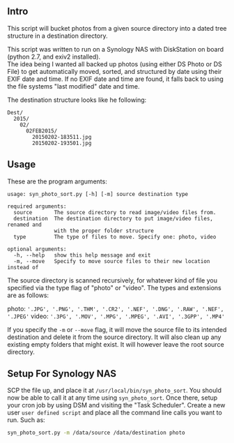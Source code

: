 ## Intro
This script will bucket photos from a given source directory into a dated tree structure in a destination directory.

This script was written to run on a Synology NAS with DiskStation on board (python 2.7, and exiv2 installed).  
The idea being I wanted all backed up photos (using either DS Photo or DS File) to get automatically moved, sorted, 
and structured by date using their EXIF date and time.  If no EXIF date and time are found, it falls back to using 
the file systems "last modified" date and time.

The destination structure looks like he following:
```
Dest/
  2015/
    02/
      02FEB2015/
        20150202-183511.jpg
        20150202-193501.jpg
```


## Usage
These are the program arguments:
```
usage: syn_photo_sort.py [-h] [-m] source destination type

required arguments:
  source       The source directory to read image/video files from.
  destination  The destination directory to put image/video files, renamed and
               with the proper folder structure
  type         The type of files to move. Specify one: photo, video

optional arguments:
  -h, --help   show this help message and exit
  -m, --move   Specify to move source files to their new location instead of
```

The source directory is scanned recursively, for whatever kind of file you specified via the type flag of "photo" or 
"video".  The types and extensions are as follows:

photo: `'.JPG', '.PNG', '.THM', '.CR2', '.NEF', '.DNG', '.RAW', '.NEF', '.JPEG'`
video: `'.3PG', '.MOV', '.MPG', '.MPEG', '.AVI', '.3GPP', '.MP4'`

If you specify the `-m` or `--move` flag, it will move the source file to its intended destination and delete it from 
the source directory.  It will also clean up any existing empty folders that might exist.  It will however leave the 
root source directory.


## Setup For Synology NAS
SCP the file up, and place it at `/usr/local/bin/syn_photo_sort`.  You should now be able to call it at any time using 
`syn_photo_sort`.  Once there, setup your cron job by using DSM and visiting the "Task Scheduler".  Create a new user
`user defined script` and place all the command line calls you want to run.  Such as:
```bash
syn_photo_sort.py -m /data/source /data/destination photo
```
